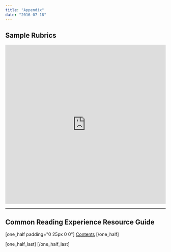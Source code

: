 ```yaml
---
title: "Appendix"
date: "2016-07-18"
---
```


## Sample Rubrics

<iframe src="https://app.box.com/embed_widget/s/vxp5riqtfnnu8b7ecvf2kay74jmdgf3x?view=list&amp;sort=name&amp;direction=ASC&amp;theme=gray" width="100%" height="500" frameborder="0" allowfullscreen="allowfullscreen"></iframe>

* * *

## Common Reading Experience Resource Guide

\[one\_half padding="0 25px 0 0"\] [Contents](http://library.cwr.olemiss.edu/guides/cre) \[/one\_half\]

\[one\_half\_last\] \[/one\_half\_last\]
